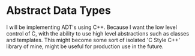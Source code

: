 # Abstract Data Types

I will be implementing ADT's using C++. Because I want the low level control of C, with the ability to use high level abstractions such as classes and templates. This might become some sort of isolated 'C Style C++' library of mine, might be useful for production use in the future.

